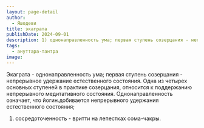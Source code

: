 ```yaml
---
layout: page-detail
author:
  - Яшодеви
title: экаграта
publishDate: 2024-09-01
description: 1) однонаправленность ума; первая ступень созерцания - непрерывное удержание естественного состояния. Одна из четырех основных ступеней в практике созерцания, относится к поддержанию непрерывного медитативного состояния. Однонаправленность означает, что йогин добивается непрерывного удержания естественного состояния;
tags:
  - ануттара-тантра
image:
---
```

Экаграта - однонаправленность ума; первая ступень созерцания - непрерывное удержание естественного состояния. Одна из четырех основных ступеней в практике созерцания, относится к поддержанию непрерывного медитативного состояния. Однонаправленность означает, что йогин.добивается непрерывного удержания естественного состояния;
1) сосредоточенность - вритти на лепестках сома-чакры.

